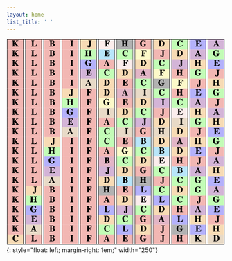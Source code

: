 ```yaml
---
layout: home
list_title: ' '
---
```


![equidistant](equidistant.png){: style="float: left; margin-right: 1em;" width="250"}

